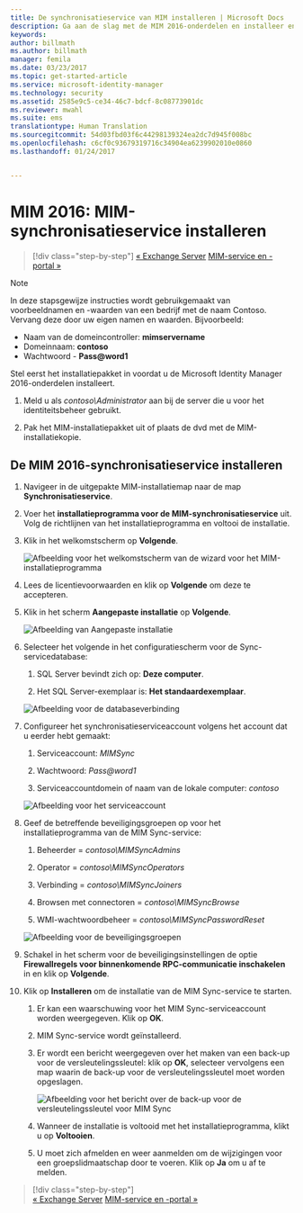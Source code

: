 ```yaml
---
title: De synchronisatieservice van MIM installeren | Microsoft Docs
description: Ga aan de slag met de MIM 2016-onderdelen en installeer en configureer de synchronisatieservice.
keywords: 
author: billmath
ms.author: billmath
manager: femila
ms.date: 03/23/2017
ms.topic: get-started-article
ms.service: microsoft-identity-manager
ms.technology: security
ms.assetid: 2585e9c5-ce34-46c7-bdcf-8c08773901dc
ms.reviewer: mwahl
ms.suite: ems
translationtype: Human Translation
ms.sourcegitcommit: 54d03fbd03f6c44298139324ea2dc7d945f008bc
ms.openlocfilehash: c6cf0c93679319716c34904ea6239902010e0860
ms.lasthandoff: 01/24/2017


---
```


# <a name="install-mim-2016-mim-synchronization-service"></a>MIM 2016: MIM-synchronisatieservice installeren

>[!div class="step-by-step"]
[« Exchange Server](prepare-server-exchange.md)
[MIM-service en -portal »](install-mim-service-portal.md)

> [!NOTE]
> In deze stapsgewijze instructies wordt gebruikgemaakt van voorbeeldnamen en -waarden van een bedrijf met de naam Contoso. Vervang deze door uw eigen namen en waarden. Bijvoorbeeld:
> - Naam van de domeincontroller: **mimservername**
> - Domeinnaam: **contoso**
> - Wachtwoord - **Pass@word1**

Stel eerst het installatiepakket in voordat u de Microsoft Identity Manager 2016-onderdelen installeert.

1. Meld u als *contoso\Administrator* aan bij de server die u voor het identiteitsbeheer gebruikt.

2. Pak het MIM-installatiepakket uit of plaats de dvd met de MIM-installatiekopie.

## <a name="install-mim-2016-synchronization-service"></a>De MIM 2016-synchronisatieservice installeren

1. Navigeer in de uitgepakte MIM-installatiemap naar de map **Synchronisatieservice**.

2. Voer het **installatieprogramma voor de MIM-synchronisatieservice** uit. Volg de richtlijnen van het installatieprogramma en voltooi de installatie.

3. Klik in het welkomstscherm op **Volgende**.

    ![Afbeelding voor het welkomstscherm van de wizard voor het MIM-installatieprogramma](media/MIM-Install1.png)

4. Lees de licentievoorwaarden en klik op **Volgende** om deze te accepteren.

5. Klik in het scherm **Aangepaste installatie** op **Volgende**.

    ![Afbeelding van Aangepaste installatie](media/MIM-Install2.png)

6.  Selecteer het volgende in het configuratiescherm voor de Sync-servicedatabase:

    1.  SQL Server bevindt zich op: **Deze computer**.

    2.  Het SQL Server-exemplaar is: **Het standaardexemplaar**.

    ![Afbeelding voor de databaseverbinding](media/MIM-Install3.png)

7.  Configureer het synchronisatieserviceaccount volgens het account dat u eerder hebt gemaakt:

    1.  Serviceaccount: *MIMSync*

    2.  Wachtwoord: *Pass@word1*

    3.  Serviceaccountdomein of naam van de lokale computer: *contoso*

    ![Afbeelding voor het serviceaccount](media/MIM-Install4.png)

8.  Geef de betreffende beveiligingsgroepen op voor het installatieprogramma van de MIM Sync-service:

    1. Beheerder = *contoso\MIMSyncAdmins*

    2. Operator = *contoso\MIMSyncOperators*

    3. Verbinding = *contoso\MIMSyncJoiners*

    4. Browsen met connectoren = *contoso\MIMSyncBrowse*

    5. WMI-wachtwoordbeheer = *contoso\MIMSyncPasswordReset*

    ![Afbeelding voor de beveiligingsgroepen](media/MIM-Install5.png)

9. Schakel in het scherm voor de beveiligingsinstellingen de optie **Firewallregels voor binnenkomende RPC-communicatie inschakelen** in en klik op **Volgende**.

10. Klik op **Installeren** om de installatie van de MIM Sync-service te starten.

    1. Er kan een waarschuwing voor het MIM Sync-serviceaccount worden weergegeven. Klik op **OK**.

    2. MIM Sync-service wordt geïnstalleerd.

    3. Er wordt een bericht weergegeven over het maken van een back-up voor de versleutelingssleutel: klik op **OK**, selecteer vervolgens een map waarin de back-up voor de versleutelingssleutel moet worden opgeslagen.

        ![Afbeelding voor het bericht over de back-up voor de versleutelingssleutel voor MIM Sync](media/MIM-Install7.png)

    4. Wanneer de installatie is voltooid met het installatieprogramma, klikt u op **Voltooien**.

    5. U moet zich afmelden en weer aanmelden om de wijzigingen voor een groepslidmaatschap door te voeren. Klik op **Ja** om u af te melden.

>[!div class="step-by-step"]  
[« Exchange Server](prepare-server-exchange.md)
[MIM-service en -portal »](install-mim-service-portal.md)


